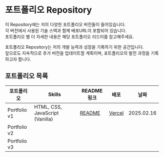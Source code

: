 # 포트폴리오 Repository

이 Repository에는 저의 다양한 포트폴리오 버전들이 들어있습니다.
<br/>각 버전에서 사용된 기술 스택과 함께 배포URL이 포함되어 있습니다.
<br/>포트폴리오 별 더 자세한 내용은 해당 포트폴리오 리드미를 참고해주세요.

포트폴리오 Repository는 저의 개발 능력과 성장을 기록하기 위한 공간입니다.
<br/>앞으로도 지속적으로 추가 버전을 업데이트할 계획이며, 포트폴리오의 발전 과정을 기록하고자 합니다.

## 포트폴리오 목록

| 포트폴리오   | Skills                          | README 링크                                                                         | 배포                                               | 날짜       |
| ------------ | ------------------------------- | ----------------------------------------------------------------------------------- | -------------------------------------------------- | ---------- |
| Portfolio v1 | HTML, CSS, JavaScript (Vanilla) | [README](https://github.com/sgoldenbird/portfolio/tree/main/portfolio-js/README.md) | [Vercel](https://portfolio-js-vanilla.vercel.app/) | 2025.02.16 |
| Portfolio v2 |                                 |                                                                                     |                                                    |            |
| Portfolio v3 |                                 |                                                                                     |                                                    |            |
